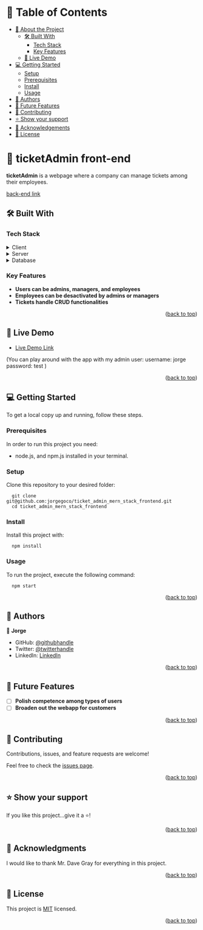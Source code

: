 <a name="readme-top"></a>

# 📗 Table of Contents

- [📖 About the Project](#about-project)
  - [🛠 Built With](#built-with)
    - [Tech Stack](#tech-stack)
    - [Key Features](#key-features)
  - [🚀 Live Demo](#live-demo)
- [💻 Getting Started](#getting-started)
  - [Setup](#setup)
  - [Prerequisites](#prerequisites)
  - [Install](#install)
  - [Usage](#usage)
- [👥 Authors](#authors)
- [🔭 Future Features](#future-features)
- [🤝 Contributing](#contributing)
- [⭐️ Show your support](#support)
- [🙏 Acknowledgements](#acknowledgements)
- [📝 License](#license)


# 📖 ticketAdmin front-end <a name="about-project"></a>

**ticketAdmin** is a webpage where a company can manage tickets among their employees.

[back-end link](https://github.com/jorgegoco/ticket_admin_mern_stack)

## 🛠 Built With <a name="built-with"></a>

### Tech Stack <a name="tech-stack"></a>

<details>
  <summary>Client</summary>
  <ul>
    <li><a href="https://reactjs.org/">React.js</a></li>
  </ul>
</details>

<details>
  <summary>Server</summary>
  <ul>
    <li><a href="https://nodejs.org/en">node.js</a></li>
  </ul>
</details>

<details>
<summary>Database</summary>
  <ul>
    <li><a href="https://www.mongodb.com/">MongoDB</a></li>
  </ul>
</details>

### Key Features <a name="key-features"></a>

- **Users can be admins, managers, and employees**
- **Employees can be desactivated by admins or managers**
- **Tickets handle CRUD functionalities**

<p align="right">(<a href="#readme-top">back to top</a>)</p>

## 🚀 Live Demo <a name="live-demo"></a>

- [Live Demo Link](https://yourdeployedapplicationlink.com)

(You can play around with the app with my admin user:
         username: jorge
         password: test
)

<p align="right">(<a href="#readme-top">back to top</a>)</p>


## 💻 Getting Started <a name="getting-started"></a>


To get a local copy up and running, follow these steps.

### Prerequisites

In order to run this project you need:

- node.js, and npm.js installed in your terminal.

### Setup

Clone this repository to your desired folder:

```
  git clone git@github.com:jorgegoco/ticket_admin_mern_stack_frontend.git
  cd ticket_admin_mern_stack_frontend 
```

### Install

Install this project with:

```
  npm install
```

### Usage

To run the project, execute the following command:

```
  npm start
```

<p align="right">(<a href="#readme-top">back to top</a>)</p>


## 👥 Authors <a name="authors"></a>


👤 **Jorge**

- GitHub: [@githubhandle](https://github.com/jorgegoco)
- Twitter: [@twitterhandle](https://twitter.com/JorgeGo78017548)
- LinkedIn: [LinkedIn](https://www.linkedin.com/in/jorgegoco/)

<p align="right">(<a href="#readme-top">back to top</a>)</p>

## 🔭 Future Features <a name="future-features"></a>

- [ ] **Polish competence among types of users**
- [ ] **Broaden out the webapp for customers**

<p align="right">(<a href="#readme-top">back to top</a>)</p>

## 🤝 Contributing <a name="contributing"></a>

Contributions, issues, and feature requests are welcome!

Feel free to check the [issues page](https://github.com/jorgegoco/ticket_admin_mern_stack_frontend/issues).

<p align="right">(<a href="#readme-top">back to top</a>)</p>


## ⭐️ Show your support <a name="support"></a>

If you like this project...give it a ⭐️!

<p align="right">(<a href="#readme-top">back to top</a>)</p>

## 🙏 Acknowledgments <a name="acknowledgements"></a>

I would like to thank Mr. Dave Gray for everything in this project.

<p align="right">(<a href="#readme-top">back to top</a>)</p>

## 📝 License <a name="license"></a>

This project is [MIT](./MIT.md) licensed.

<p align="right">(<a href="#readme-top">back to top</a>)</p>
